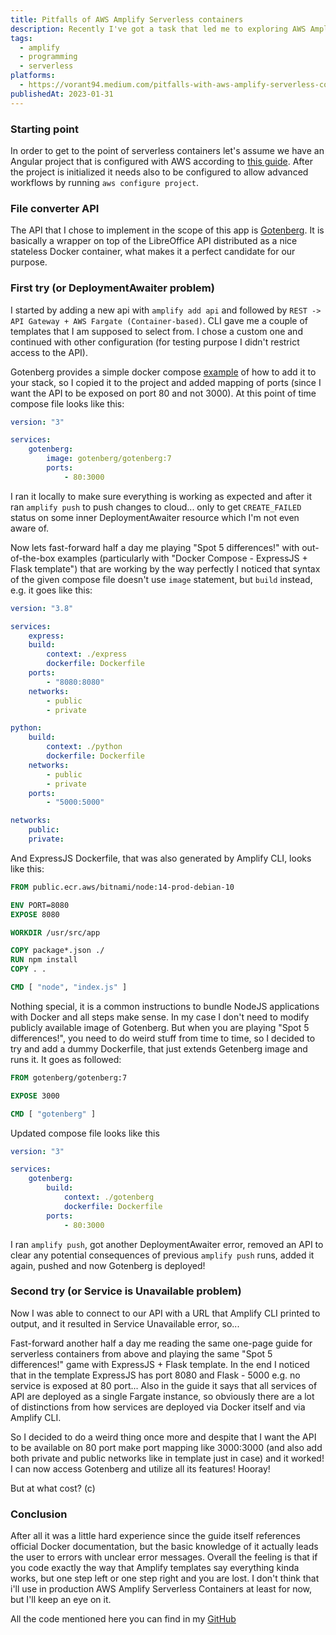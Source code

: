 ```yaml
---
title: Pitfalls of AWS Amplify Serverless containers
description: Recently I've got a task that led me to exploring AWS Amplify Serverless Containers and I would like to share with you the experience I earned from it. I built a small Angular app that allows to convert Word files into PDF
tags:
  - amplify
  - programming
  - serverless
platforms:
  - https://vorant94.medium.com/pitfalls-with-aws-amplify-serverless-containers-ba9e2e87a6f
publishedAt: 2023-01-31
---
```

### Starting point 

In order to get to the point of serverless containers let's assume we have an Angular project that is configured with AWS according to [this guide](https://docs.amplify.aws/start/q/integration/angular/). After the project is initialized it needs also to be configured to allow advanced workflows by running `aws configure project`.

### File converter API 

The API that I chose to implement in the scope of this app is [Gotenberg](https://gotenberg.dev/). It is basically a wrapper on top of the LibreOffice API distributed as a nice stateless Docker container, what makes it a perfect candidate for our purpose.

### First try (or DeploymentAwaiter problem)

I started by adding a new api with `amplify add api` and followed by `REST -> API Gateway + AWS Fargate (Container-based)`. CLI gave me a couple of templates that I am supposed to select from. I chose a custom one and continued with other configuration (for testing purpose I didn't restrict access to the API).

Gotenberg provides a simple docker compose [example](https://gotenberg.dev/docs/get-started/docker-compose) of how to add it to your stack, so I copied it to the project and added mapping of ports (since I want the API to be exposed on port 80 and not 3000). At this point of time compose file looks like this:

```yaml
version: "3"

services:
	gotenberg:
		image: gotenberg/gotenberg:7
		ports:
			- 80:3000
```

I ran it locally to make sure everything is working as expected and after it ran `amplify push` to push changes to cloud... only to get `CREATE_FAILED` status on some inner DeploymentAwaiter resource which I'm not even aware of.

Now lets fast-forward half a day me playing "Spot 5 differences!" with out-of-the-box examples (particularly with "Docker Compose - ExpressJS + Flask template") that are working by the way perfectly I noticed that syntax of the given compose file doesn't use `image` statement, but `build` instead, e.g. it goes like this:

```yaml
version: "3.8"

services:
	express:
	build:
		context: ./express
		dockerfile: Dockerfile
	ports:
		- "8080:8080"
	networks:
		- public
		- private

python:
	build:
		context: ./python
		dockerfile: Dockerfile	
	networks:
		- public
		- private
	ports:
		- "5000:5000"

networks:
	public:
	private:
```

And ExpressJS Dockerfile, that was also generated by Amplify CLI, looks like this:

```dockerfile
FROM public.ecr.aws/bitnami/node:14-prod-debian-10

ENV PORT=8080
EXPOSE 8080

WORKDIR /usr/src/app

COPY package*.json ./
RUN npm install
COPY . .

CMD [ "node", "index.js" ]
```

Nothing special, it is a common instructions to bundle NodeJS applications with Docker and all steps make sense. In my case I don't need to modify publicly available image of Gotenberg. But when you are playing "Spot 5 differences!", you need to do weird stuff from time to time, so I decided to try and add a dummy Dockerfile, that just extends Getenberg image and runs it. It goes as followed:

```Dockerfile
FROM gotenberg/gotenberg:7

EXPOSE 3000

CMD [ "gotenberg" ]
```

Updated compose file looks like this

```yaml
version: "3"  

services:
	gotenberg:
		build:
			context: ./gotenberg
			dockerfile: Dockerfile
		ports:
			- 80:3000
```

I ran `amplify push`, got another DeploymentAwaiter error, removed an API to clear any potential consequences of previous `amplify push` runs, added it again, pushed and now Gotenberg is deployed!

### Second try (or Service is Unavailable problem)

Now I was able to connect to our API with a URL that Amplify CLI printed to output, and it resulted in Service Unavailable error, so...

Fast-forward another half a day me reading the same one-page guide for serverless containers from above and playing the same "Spot 5 differences!" game with ExpressJS + Flask template. In the end I noticed that in the template ExpressJS has port 8080 and Flask - 5000 e.g. no service is exposed at 80 port... Also in the guide it says that all services of API are deployed as a single Fargate instance, so obviously there are a lot of distinctions from how services are deployed via Docker itself and via Amplify CLI.

So I decided to do a weird thing once more and despite that I want the API to be available on 80 port make port mapping like 3000:3000 (and also add both private and public networks like in template just in case) and it worked! I can now access Gotenberg and utilize all its features! Hooray!

But at what cost? (c)

### Conclusion

After all it was a little hard experience since the guide itself references official Docker documentation, but the basic knowledge of it actually leads the user to errors with unclear error messages. Overall the feeling is that if you code exactly the way that Amplify templates say everything kinda works, but one step left or one step right and you are lost. I don't think that i'll use in production AWS Amplify Serverless Containers at least for now, but I'll keep an eye on it.

All the code mentioned here you can find in my [GitHub](https://github.com/vorant94/amplify-serverless-containers)

